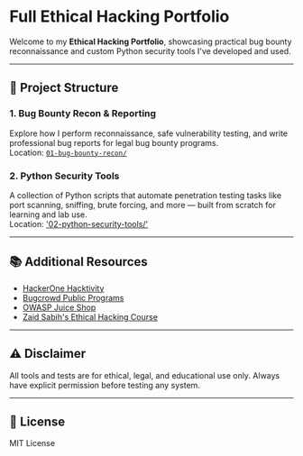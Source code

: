 # Full Ethical Hacking Portfolio

Welcome to my **Ethical Hacking Portfolio**, showcasing practical bug bounty reconnaissance and custom Python security tools I've developed and used.

---

## 📁 Project Structure

### 1. Bug Bounty Recon & Reporting  
Explore how I perform reconnaissance, safe vulnerability testing, and write professional bug reports for legal bug bounty programs.  
Location: [`01-bug-bounty-recon/`](./01-bug-bounty-recon)

### 2. Python Security Tools  
A collection of Python scripts that automate penetration testing tasks like port scanning, sniffing, brute forcing, and more — built from scratch for learning and lab use.  
Location: ['02-python-security-tools/'](https://github.com/CarineJackson1/ethical-hacking-portfolio/tree/main/python-security-tools)

---

## 📚 Additional Resources

- [HackerOne Hacktivity](https://hackerone.com/hacktivity)  
- [Bugcrowd Public Programs](https://bugcrowd.com/programs)  
- [OWASP Juice Shop](https://owasp.org/www-project-juice-shop/)  
- [Zaid Sabih's Ethical Hacking Course](https://www.udemy.com/course/learn-python-and-ethical-hacking-from-scratch/)

---

## ⚠️ Disclaimer  
All tools and tests are for ethical, legal, and educational use only. Always have explicit permission before testing any system.

---

## 📜 License  
MIT License
